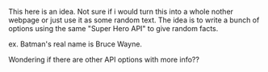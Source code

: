 This here is an idea. Not sure if i would turn this into a whole nother webpage or just use it as some random text. 
The idea is to write a bunch of options using the same "Super Hero API" to give random facts. 

ex. Batman's real name is Bruce Wayne. 

Wondering if there are other API options with more info??
